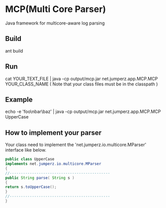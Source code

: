 MCP(Multi Core Parser)
================================

Java framework for multicore-aware log parsing

Build
-------------------------
ant build

Run
-------------------------
cat YOUR_TEXT_FILE | java -cp output/mcp.jar net.jumperz.app.MCP.MCP YOUR_CLASS_NAME 
( Note that your class files must be in the classpath )

Example
-------------------------
echo -e 'foo\nbar\baz' | java -cp output/mcp.jar net.jumperz.app.MCP.MCP UpperCase

How to implement your parser
-------------------------
Your class need to implement the 'net.jumperz.io.multicore.MParser' interface like below.

```Java
public class UpperCase
implements net.jumperz.io.multicore.MParser
{
//---------------------------------------------
public String parse( String s )
{
return s.toUpperCase();
}
//---------------------------------------------
}
```
